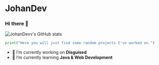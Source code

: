 # JohanDev
### Hi there 👋

![JohanDevv's GitHub stats](https://github-readme-stats.vercel.app/api?username=JohanDevv&show_icons=true&theme=tokyonight)

```python
print("Here you will just find some random projects I've worked on.")
```

- 🔭 I’m currently working on **Disguised**
- 🌱 I’m currently learning **Java & Web Development**
````- ☁️ Disguised Game Website [**OrbitalAC**](https://github.com/JohanDevv/OrbitalAC/)
